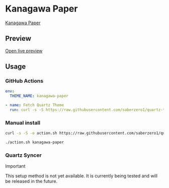 # Kanagawa Paper

[Kanagawa Paper](https://ssp.sh)

## Preview

[Open live preview](https://quartz-themes.github.io/kanagawa-paper/)

## Usage

### GitHub Actions

```yaml
env:
  THEME_NAME: kanagawa-paper
```

```yaml
- name: Fetch Quartz Theme
  run: curl -s -S https://raw.githubusercontent.com/saberzero1/quartz-themes/master/action.sh | bash -s -- $THEME_NAME
```

### Manual install

```bash
curl -s -S -o action.sh https://raw.githubusercontent.com/saberzero1/quartz-themes/master/action.sh

./action.sh kanagawa-paper
```

### Quartz Syncer

> [!IMPORTANT]
> This setup method is not yet available. It is currently being tested and will be released in the future.
